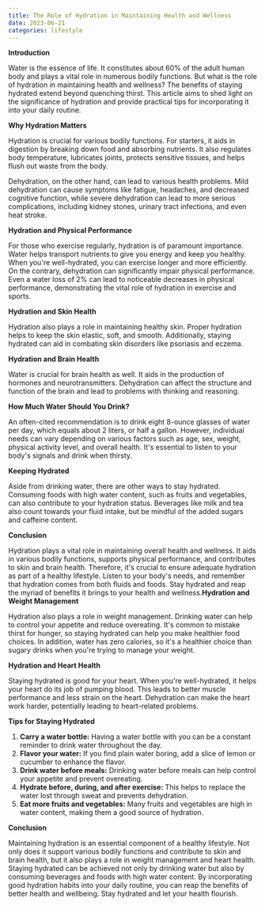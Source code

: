 ```yaml
---
title: The Role of Hydration in Maintaining Health and Wellness
date: 2023-06-21
categories: lifestyle
---
```

**Introduction**

Water is the essence of life. It constitutes about 60% of the adult human body and plays a vital role in numerous bodily functions. But what is the role of hydration in maintaining health and wellness? The benefits of staying hydrated extend beyond quenching thirst. This article aims to shed light on the significance of hydration and provide practical tips for incorporating it into your daily routine.

**Why Hydration Matters**

Hydration is crucial for various bodily functions. For starters, it aids in digestion by breaking down food and absorbing nutrients. It also regulates body temperature, lubricates joints, protects sensitive tissues, and helps flush out waste from the body.

Dehydration, on the other hand, can lead to various health problems. Mild dehydration can cause symptoms like fatigue, headaches, and decreased cognitive function, while severe dehydration can lead to more serious complications, including kidney stones, urinary tract infections, and even heat stroke.

**Hydration and Physical Performance**

For those who exercise regularly, hydration is of paramount importance. Water helps transport nutrients to give you energy and keep you healthy. When you're well-hydrated, you can exercise longer and more efficiently. On the contrary, dehydration can significantly impair physical performance. Even a water loss of 2% can lead to noticeable decreases in physical performance, demonstrating the vital role of hydration in exercise and sports.

**Hydration and Skin Health**

Hydration also plays a role in maintaining healthy skin. Proper hydration helps to keep the skin elastic, soft, and smooth. Additionally, staying hydrated can aid in combating skin disorders like psoriasis and eczema.

**Hydration and Brain Health**

Water is crucial for brain health as well. It aids in the production of hormones and neurotransmitters. Dehydration can affect the structure and function of the brain and lead to problems with thinking and reasoning.

**How Much Water Should You Drink?**

An often-cited recommendation is to drink eight 8-ounce glasses of water per day, which equals about 2 liters, or half a gallon. However, individual needs can vary depending on various factors such as age, sex, weight, physical activity level, and overall health. It's essential to listen to your body's signals and drink when thirsty.

**Keeping Hydrated**

Aside from drinking water, there are other ways to stay hydrated. Consuming foods with high water content, such as fruits and vegetables, can also contribute to your hydration status. Beverages like milk and tea also count towards your fluid intake, but be mindful of the added sugars and caffeine content.

**Conclusion**

Hydration plays a vital role in maintaining overall health and wellness. It aids in various bodily functions, supports physical performance, and contributes to skin and brain health. Therefore, it's crucial to ensure adequate hydration as part of a healthy lifestyle. Listen to your body's needs, and remember that hydration comes from both fluids and foods. Stay hydrated and reap the myriad of benefits it brings to your health and wellness.**Hydration and Weight Management**

Hydration also plays a role in weight management. Drinking water can help to control your appetite and reduce overeating. It's common to mistake thirst for hunger, so staying hydrated can help you make healthier food choices. In addition, water has zero calories, so it's a healthier choice than sugary drinks when you're trying to manage your weight.

**Hydration and Heart Health**

Staying hydrated is good for your heart. When you're well-hydrated, it helps your heart do its job of pumping blood. This leads to better muscle performance and less strain on the heart. Dehydration can make the heart work harder, potentially leading to heart-related problems.

**Tips for Staying Hydrated**

1. **Carry a water bottle:** Having a water bottle with you can be a constant reminder to drink water throughout the day.
2. **Flavor your water:** If you find plain water boring, add a slice of lemon or cucumber to enhance the flavor.
3. **Drink water before meals:** Drinking water before meals can help control your appetite and prevent overeating.
4. **Hydrate before, during, and after exercise:** This helps to replace the water lost through sweat and prevents dehydration.
5. **Eat more fruits and vegetables:** Many fruits and vegetables are high in water content, making them a good source of hydration.

**Conclusion**

Maintaining hydration is an essential component of a healthy lifestyle. Not only does it support various bodily functions and contribute to skin and brain health, but it also plays a role in weight management and heart health. Staying hydrated can be achieved not only by drinking water but also by consuming beverages and foods with high water content. By incorporating good hydration habits into your daily routine, you can reap the benefits of better health and wellbeing. Stay hydrated and let your health flourish.